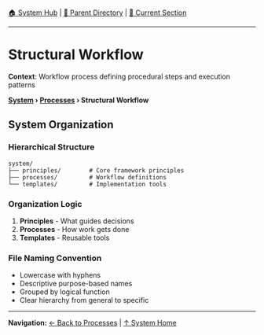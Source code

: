 [🏠 System Hub](../INDEX.md) | [📁 Parent Directory](./) | [📖 Current Section](#)

---

# Structural Workflow

**Context**: Workflow process defining procedural steps and execution patterns


**[System](../INDEX.md) › [Processes](../PROCESSES.md) › Structural Workflow**

## System Organization

### Hierarchical Structure

```
system/
├── principles/        # Core framework principles
├── processes/         # Workflow definitions
└── templates/         # Implementation tools
```

### Organization Logic

1. **Principles** - What guides decisions
2. **Processes** - How work gets done  
3. **Templates** - Reusable tools

### File Naming Convention

- Lowercase with hyphens
- Descriptive purpose-based names
- Grouped by logical function
- Clear hierarchy from general to specific

---
**Navigation:** [← Back to Processes](../PROCESSES.md) | [↑ System Home](../INDEX.md)
